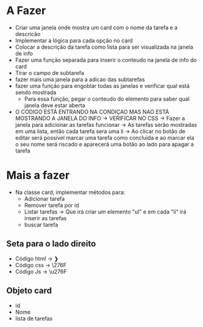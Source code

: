 # A Fazer
- Criar uma janela onde mostra um card com o nome da tarefa e a descricão
- Implementar a lógica para cada opção no card
- Colocar a descrição da tarefa como lista para ser visualizada na janela de info
- Fazer uma função separada para inserir o conteudo na janela de info do card
- Tirar o campo de subtarefa
- fazer mais uma janela para a adicao das subtarefas
- fazer uma função para engoblar todas as janelas e verificar qual está sendo mostrada
    - Para essa função, pegar o conteudo do elemento para saber qual janela deve estar aberta
- O CÓDIGO ESTÁ ENTRANDO NA CONDIÇAO MAS NAO ESTÁ MOSTRANDO A JANELA DO INFO -> VERIFICAR NO CSS
-> Fazer a janela para adicionar as tarefas funcionar
-> As tarefas serão mostradas em uma lista, então cada tarefa sera uma li
-> Ao clicar no botão de editar será possível marcar uma tarefa como concluida e ao marcar ela o seu nome será riscado e aparecerá uma botão ao lado para apagar a tarefa

# Mais a fazer
- Na classe card, implementar métodos para:
    - Adicionar tarefa
    - Remover tarefa por id
    - Listar tarefas -> Que irá criar um elemento "ul" e em cada "li" irá inserir as tarefas
    - buscar tarefa
    

## Seta para o lado direito
- Código html -> &#10095;
- Código css -> \276F
- Código Js -> \u276F

## Objeto card
- id
- Nome
- lista de tarefas
